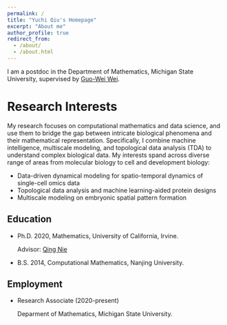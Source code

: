 ```yaml
---
permalink: /
title: "Yuchi Qiu's Homepage"
excerpt: "About me"
author_profile: true
redirect_from: 
  - /about/
  - /about.html
---
```


I am a postdoc in the Department of Mathematics, Michigan State University, supervised by [Guo-Wei Wei](https://users.math.msu.edu/users/weig/).

Research Interests
======
My research focuses on computational mathematics and data science, and use them to bridge the gap between intricate biological phenomena and their mathematical representation. Specifically, I combine machine intelligence, multiscale modeling, and topological data analysis (TDA) to understand complex biological data. My interests spand across diverse range of areas from molecular biology to cell and development biology:
- Data-driven dynamical modeling for spatio-temporal dynamics of single-cell omics data 
- Topological data analysis and machine learning-aided protein designs
- Multiscale modeling on embryonic spatial pattern formation

Education
------
- Ph.D. 2020, Mathematics, University of California, Irvine.

    Advisor: [Qing Nie](https://faculty.sites.uci.edu/qnie/)
- B.S. 2014, Computational Mathematics, Nanjing University.

Employment
------
- Research Associate (2020-present)

    Deparment of Mathematics, Michigan State University.
